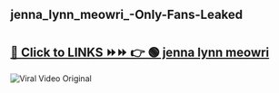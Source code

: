 
 ## jenna_lynn_meowri_-Only-Fans-Leaked

# <h2><a href="https://clipsfans.com/jenna_lynn_meowri_&ref=git">🔗 Click to LINKS ⏩⏩ 👉 🟢 jenna lynn meowri  </a></h2>

<a href="https://clipsfans.com/jenna_lynn_meowri_&ref=git" rel="nofollow" data-target="animated-image.originalLink"><img src="https://i.ibb.co.com/xMMVF88/686577567.gif" alt="Viral Video Original" style="max-width: 100%; display: inline-block;" data-target="animated-image.originalImage"></a>
